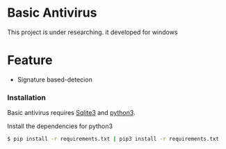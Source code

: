 # Basic Antivirus

This project is under researching. it developed for windows

# Feature

  - Signature based-detecion

### Installation

Basic antivirus requires [Sqlite3](https://www.sqlite.org/download.html) and [python3](https://repo.anaconda.com/archive/Anaconda3-2020.02-Windows-x86_64.exe).

Install the dependencies for python3

```sh
$ pip install -r requirements.txt | pip3 install -r requirements.txt
```
